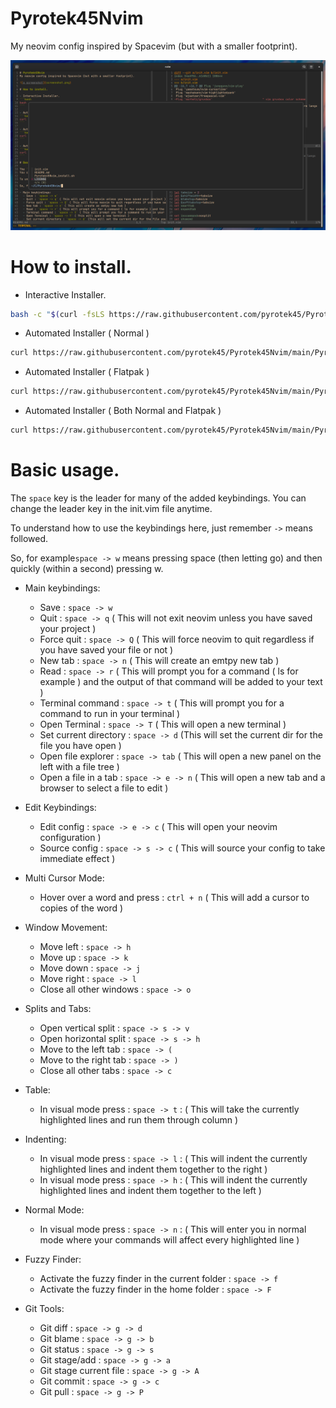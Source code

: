 # Pyrotek45Nvim
My neovim config inspired by Spacevim (but with a smaller footprint).

![a screenshot](screenshot.png)

# How to install.

- Interactive Installer.
```bash
bash -c "$(curl -fsLS https://raw.githubusercontent.com/pyrotek45/Pyrotek45Nvim/main/Pyrotek45Nvim_install.sh)"
```

- Automated Installer ( Normal )
```bash
curl https://raw.githubusercontent.com/pyrotek45/Pyrotek45Nvim/main/Pyrotek45Nvim_install.sh | bash -s 1
```

- Automated Installer ( Flatpak )
```bash
curl https://raw.githubusercontent.com/pyrotek45/Pyrotek45Nvim/main/Pyrotek45Nvim_install.sh | bash -s 2
```

- Automated Installer ( Both Normal and Flatpak )
```bash
curl https://raw.githubusercontent.com/pyrotek45/Pyrotek45Nvim/main/Pyrotek45Nvim_install.sh | bash -s 3
```

# Basic usage.

The `space` key is the leader for many of the added keybindings.
You can change the leader key in the init.vim file anytime.

To understand how to use the keybindings here, just remember `->` means followed. 

So, for example`space -> w` means pressing space (then letting go) and then quickly (within a second) pressing w.

- Main keybindings:
  - Save : `space -> w`
  - Quit : `space -> q` ( This will not exit neovim unless you have saved your project )
  - Force quit : `space -> Q` ( This will force neovim to quit regardless if you have saved your file or not )
  - New tab : `space -> n` ( This will create an emtpy new tab )
  - Read : `space -> r` ( This will prompt you for a command ( ls for example ) and the output of that command will be added to your text )
  - Terminal command : `space -> t` ( This will prompt you for a command to run in your terminal )
  - Open Terminal : `space -> T` ( This will open a new terminal )
  - Set current directory : `space -> d` (This will set the current dir for the file you have open ) 
  - Open file explorer : `space -> tab` ( This will open a new panel on the left with a file tree )
  - Open a file in a tab : `space -> e -> n` ( This will open a new tab and a browser to select a file to edit )
 
- Edit Keybindings:
  - Edit config : `space -> e -> c` ( This will open your neovim configuration )
  - Source config : `space -> s -> c` ( This will source your config to take immediate effect )
  
- Multi Cursor Mode:
  - Hover over a word and press : `ctrl + n` ( This will add a cursor to copies of the word ) 

- Window Movement:
  - Move left : `space -> h`
  - Move up : `space -> k`
  - Move down : `space -> j`
  - Move right : `space -> l`
  - Close all other windows : `space -> o`

- Splits and Tabs:
  - Open vertical split : `space -> s -> v`
  - Open horizontal split : `space -> s -> h`
  - Move to the left tab : `space -> (`
  - Move to the right tab : `space -> )`
  - Close all other tabs : `space -> c `

- Table:
  - In visual mode press : `space -> t` : ( This will take the currently highlighted lines and run them through column )

- Indenting:
  - In visual mode press : `space -> l` : ( This will indent the currently highlighted lines and indent them together to the right )
  - In visual mode press : `space -> h` : ( This will indent the currently highlighted lines and indent them together to the left )

- Normal Mode:
  - In visual mode press : `space -> n` : ( This will enter you in normal mode where your commands will affect every highlighted line ) 

- Fuzzy Finder:
  - Activate the fuzzy finder in the current folder : `space -> f`
  - Activate the fuzzy finder in the home folder : `space -> F`

- Git Tools:
  - Git diff : `space -> g -> d`
  - Git blame : `space -> g -> b`
  - Git status : `space -> g -> s`
  - Git stage/add : `space -> g -> a`
  - Git stage current file : `space -> g -> A`
  - Git commit : `space -> g -> c`
  - Git pull : `space -> g -> P`


